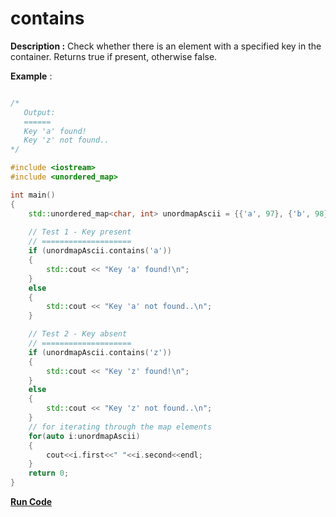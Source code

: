 # contains

**Description :**  Check whether there is an element with a specified key in the container. Returns true if present, otherwise false. 
  
**Example** :

```cpp

/*
   Output:
   ======
   Key 'a' found!
   Key 'z' not found..
*/

#include <iostream>
#include <unordered_map>

int main()
{
    std::unordered_map<char, int> unordmapAscii = {{'a', 97}, {'b', 98}};
 
    // Test 1 - Key present
    // ====================
    if (unordmapAscii.contains('a'))
    {
        std::cout << "Key 'a' found!\n";
    } 
    else 
    {
        std::cout << "Key 'a' not found..\n";
    }

    // Test 2 - Key absent
    // ====================
    if (unordmapAscii.contains('z')) 
    {
        std::cout << "Key 'z' found!\n";
    } 
    else 
    {
        std::cout << "Key 'z' not found..\n";
    }
    // for iterating through the map elements
    for(auto i:unordmapAscii)
    {
        cout<<i.first<<" "<<i.second<<endl;
    }
    return 0;
}

```

**[Run Code](https://wandbox.org/permlink/w0cRMQtd4bAGRqpc)**
